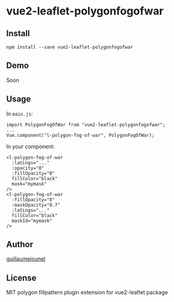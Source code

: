 # vue2-leaflet-polygonfogofwar

## Install

    npm install --save vue2-leaflet-polygonfogofwar

## Demo

Soon

## Usage

In `main.js`:

    import PolygonFogOfWar from "vue2-leaflet-polygonfogofwar";
    ...
    Vue.component("l-polygon-fog-of-war", PolygonFogOfWar);

In your component:

    <l-polygon-fog-of-war
      :latLngs="..."
      :opacity="0"
      :fillOpacity="0"
      fillColor="black"
      mask="mymask"
    />
    <l-polygon-fog-of-war
      :fillOpacity="0"
      :maskOpacity="0.7"
      :latLngs="..."
      fillColor="black"
      maskId="mymask"
    />

## Author

[guillaumejounel](https://github.com/guillaumejounel/)

## License

MIT
polygon fillpattern plugin extension for vue2-leaflet package
